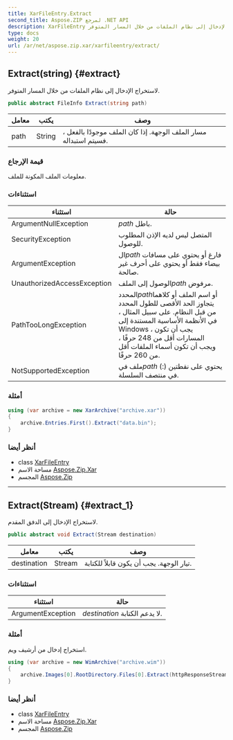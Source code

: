 ```yaml
---
title: XarFileEntry.Extract
second_title: Aspose.ZIP لمرجع .NET API
description: XarFileEntry طريقة. لاستخراج الإدخال إلى نظام الملفات من خلال المسار المتوفر.
type: docs
weight: 20
url: /ar/net/aspose.zip.xar/xarfileentry/extract/
---
```

## Extract(string) {#extract}

لاستخراج الإدخال إلى نظام الملفات من خلال المسار المتوفر.

```csharp
public abstract FileInfo Extract(string path)
```

| معامل | يكتب | وصف |
| --- | --- | --- |
| path | String | مسار الملف الوجهة. إذا كان الملف موجودًا بالفعل ، فسيتم استبداله. |

### قيمة الإرجاع

معلومات الملف المكونة للملف.

### استثناءات

| استثناء | حالة |
| --- | --- |
| ArgumentNullException | *path* باطل. |
| SecurityException | المتصل ليس لديه الإذن المطلوب للوصول. |
| ArgumentException | ال*path* فارغ أو يحتوي على مسافات بيضاء فقط أو يحتوي على أحرف غير صالحة. |
| UnauthorizedAccessException | الوصول إلى الملف*path* مرفوض. |
| PathTooLongException | المحدد*path*أو اسم الملف أو كلاهما يتجاوز الحد الأقصى للطول المحدد من قبل النظام. على سبيل المثال ، في الأنظمة الأساسية المستندة إلى Windows ، يجب أن تكون المسارات أقل من 248 حرفًا ، ويجب أن تكون أسماء الملفات أقل من 260 حرفًا. |
| NotSupportedException | ملف في*path* يحتوي على نقطتين (:) في منتصف السلسلة. |

### أمثلة

```csharp
using (var archive = new XarArchive("archive.xar"))
{
    archive.Entries.First().Extract("data.bin");
}
```

### أنظر أيضا

* class [XarFileEntry](../)
* مساحة الاسم [Aspose.Zip.Xar](../../xarfileentry/)
* المجسم [Aspose.Zip](../../../)

---

## Extract(Stream) {#extract_1}

لاستخراج الإدخال إلى الدفق المقدم.

```csharp
public abstract void Extract(Stream destination)
```

| معامل | يكتب | وصف |
| --- | --- | --- |
| destination | Stream | تيار الوجهة. يجب أن يكون قابلاً للكتابة. |

### استثناءات

| استثناء | حالة |
| --- | --- |
| ArgumentException | *destination* لا يدعم الكتابة. |

### أمثلة

استخراج إدخال من أرشيف ويم.

```csharp
using (var archive = new WimArchive("archive.wim"))
{
    archive.Images[0].RootDirectory.Files[0].Extract(httpResponseStream);
}
```

### أنظر أيضا

* class [XarFileEntry](../)
* مساحة الاسم [Aspose.Zip.Xar](../../xarfileentry/)
* المجسم [Aspose.Zip](../../../)


